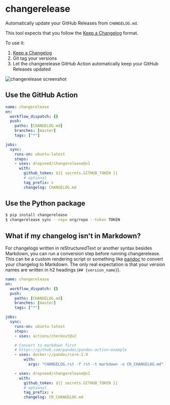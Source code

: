 # changerelease

Automatically update your GitHub Releases from `CHANGELOG.md`.

This tool expects that you follow the [Keep a Changelog](https://keepachangelog.com/) format.

To use it:

1. [Keep a Changelog](https://keepachangelog.com/)
1. Git tag your versions
1. Let the changerelease GitHub Action automatically keep your GitHub Releases updated

![changerelease screenshot](changerelease.png)

## Use the GitHub Action

```yml
name: changerelease
on:
  workflow_dispatch: {}
  push:
    paths: [CHANGELOG.md]
    branches: [master]
    tags: ["*"]

jobs:
  sync:
    runs-on: ubuntu-latest
    steps:
    - uses: dropseed/changerelease@v1
      with:
        github_token: ${{ secrets.GITHUB_TOKEN }}
        # optional
        tag_prefix: v
        changelog: CHANGELOG.md
```

## Use the Python package

```sh
$ pip install changerelease
$ changerelease sync --repo org/repo --token TOKEN
```

## What if my changelog isn't in Markdown?

For changelogs written in reStructuredText or another syntax besides Markdown,
you can run a conversion step before running changerelease.
This can be a custom rendering script or something like [pandoc](https://pandoc.org/) to convert your changelog to Markdown.
The only real expectation is that your version names are written in h2 headings (`## {version_name}`).

```yaml
name: changerelease
on:
  workflow_dispatch: {}
  push:
    paths: [CHANGELOG.md]
    branches: [master]
    tags: ["*"]

jobs:
  sync:
    runs-on: ubuntu-latest
    steps:
    - uses: actions/checkout@v2

    # Convert to markdown first
    # https://github.com/pandoc/pandoc-action-example
    - uses: docker://pandoc/core:2.9
        with:
          args: "CHANGELOG.rst -f rst -t markdown -o CR_CHANGELOG.md"

    - uses: dropseed/changerelease@v1
      with:
        github_token: ${{ secrets.GITHUB_TOKEN }}
        # optional
        tag_prefix: v
        changelog: CR_CHANGELOG.md
```
